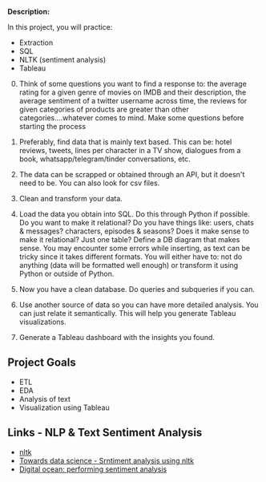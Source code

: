 **Description:**

In this project, you will practice:

- Extraction
- SQL
- NLTK (sentiment analysis)
- Tableau

0. Think of some questions you want to find a response to: the average rating for a given genre of movies on IMDB and their description, the average sentiment of a twitter username across time, the reviews for given categories of products are greater than other categories....whatever comes to mind. Make some questions before starting the process

1. Preferably, find data that is mainly text based. This can be: hotel reviews, tweets, lines per character in a TV show, dialogues from a book, whatsapp/telegram/tinder conversations, etc.

2. The data can be scrapped or obtained through an API, but it doesn't need to be. You can also look for csv files.

3. Clean and transform your data.

4. Load the data you obtain into SQL. Do this through Python if possible. Do you want to make it relational? Do you have things like: users, chats & messages? characters, episodes & seasons? Does it make sense to make it relational? Just one table? Define a DB diagram that makes sense. You may encounter some errors while inserting, as text can be tricky since it takes different formats. You will either have to: not do anything (data will be formatted well enough) or transform it using Python or outside of Python.

5. Now you have a clean database. Do queries and subqueries if you can.

6. Use another source of data so you can have more detailed analysis. You can just relate it semantically. This will help you generate Tableau visualizations.

7. Generate a Tableau dashboard with the insights you found.

## Project Goals

- ETL
- EDA
- Analysis of text
- Visualization using Tableau

## Links - NLP & Text Sentiment Analysis

- [nltk](https://www.nltk.org/)
- [Towards data science - Srntiment analysis using nltk](https://towardsdatascience.com/basic-binary-sentiment-analysis-using-nltk-c94ba17ae386)
- [Digital ocean: performing sentiment analysis](https://www.digitalocean.com/community/tutorials/how-to-perform-sentiment-analysis-in-python-3-using-the-natural-language-toolkit-nltk)
